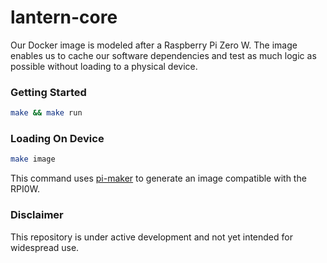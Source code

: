 # lantern-core

Our Docker image is modeled after a Raspberry Pi Zero W. The image enables us to cache our software dependencies and test as much logic as possible without loading to a physical device.

### Getting Started

```bash
make && make run
```

### Loading On Device

```bash
make image
```

This command uses [pi-maker](https://github.com/lantern-works/pi-maker) to generate an image compatible with the RPI0W.

### Disclaimer
This repository is under active development and not yet intended for widespread use.